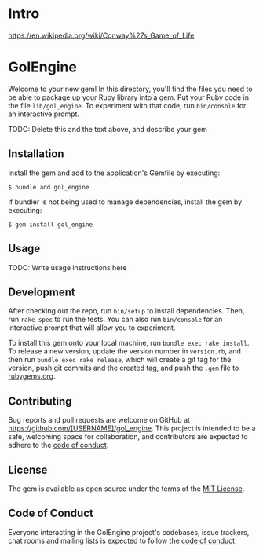 # Intro

https://en.wikipedia.org/wiki/Conway%27s_Game_of_Life

# GolEngine

Welcome to your new gem! In this directory, you'll find the files you need to be able to package up your Ruby library into a gem. Put your Ruby code in the file `lib/gol_engine`. To experiment with that code, run `bin/console` for an interactive prompt.

TODO: Delete this and the text above, and describe your gem

## Installation

Install the gem and add to the application's Gemfile by executing:

    $ bundle add gol_engine

If bundler is not being used to manage dependencies, install the gem by executing:

    $ gem install gol_engine

## Usage

TODO: Write usage instructions here

## Development

After checking out the repo, run `bin/setup` to install dependencies. Then, run `rake spec` to run the tests. You can also run `bin/console` for an interactive prompt that will allow you to experiment.

To install this gem onto your local machine, run `bundle exec rake install`. To release a new version, update the version number in `version.rb`, and then run `bundle exec rake release`, which will create a git tag for the version, push git commits and the created tag, and push the `.gem` file to [rubygems.org](https://rubygems.org).

## Contributing

Bug reports and pull requests are welcome on GitHub at https://github.com/[USERNAME]/gol_engine. This project is intended to be a safe, welcoming space for collaboration, and contributors are expected to adhere to the [code of conduct](https://github.com/[USERNAME]/gol_engine/blob/main/CODE_OF_CONDUCT.md).

## License

The gem is available as open source under the terms of the [MIT License](https://opensource.org/licenses/MIT).

## Code of Conduct

Everyone interacting in the GolEngine project's codebases, issue trackers, chat rooms and mailing lists is expected to follow the [code of conduct](https://github.com/[USERNAME]/gol_engine/blob/main/CODE_OF_CONDUCT.md).
